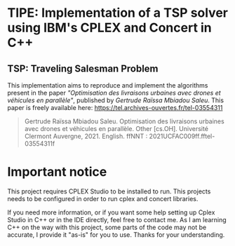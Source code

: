 # TIPE: Implementation of a TSP solver using IBM's CPLEX and Concert in C++

## TSP: Traveling Salesman Problem

This implementation aims to reproduce and implement the algorithms present in the paper *"Optimisation des livraisons urbaines avec drones et véhicules en parallèle"*, published by *Gertrude Raïssa Mbiadou Saleu*.
This paper is freely available here: https://tel.archives-ouvertes.fr/tel-03554311

> Gertrude Raïssa Mbiadou Saleu. Optimisation des livraisons urbaines avec drones et véhicules en parallèle. Other [cs.OH]. Université Clermont Auvergne, 2021. English. ffNNT : 2021UCFAC009ff.fftel-03554311f

# Important notice

This project requires CPLEX Studio to be installed to run.
This projects needs to be configured in order to run cplex and concert libraries.

If you need more information, or if you want some help setting up Cplex Studio in C++ or in the IDE directly, feel free to contact me.
As I am learning C++ on the way with this project, some parts of the code may not be accurate, I provide it "as-is" for you to use.
Thanks for your understanding.
